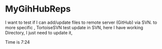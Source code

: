 MyGihHubReps
============

I want to test if I can add/update files to remote server 
(GitHub) via SVN. to more specific , TortoiseSVN test update in SVN, here I have working Directory, I just need to update it, 


Time is 7:24
